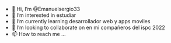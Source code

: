 - 👋 Hi, I’m @Emanuelsergio33
- 👀 I’m interested in estudiar
- 🌱 I’m currently learning desarrollador web y apps moviles
- 💞️ I’m looking to collaborate on en mi compañeros del ispc 2022
- 📫 How to reach me ...

<!---
Emanuelsergio33/Emanuelsergio33 is a ✨ special ✨ repository because its `README.md` (this file) appears on your GitHub profile.
You can click the Preview link to take a look at your changes.
--->
